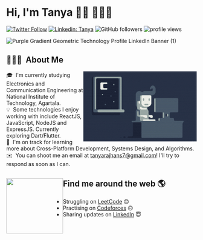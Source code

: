 # Hi, I'm Tanya 👋🏾 👩🏾‍💻

[![Twitter Follow](https://img.shields.io/twitter/follow/tanyarajhans7?label=Follow)](https://twitter.com/intent/follow?screen_name=tanyarajhans7)
[![Linkedin: Tanya](https://img.shields.io/badge/-Tanya-blue?style=flat-square&logo=Linkedin&logoColor=white&link=https://www.linkedin.com/in/tanyarajhans/)](https://www.linkedin.com/in/tanyarajhans/)
![GitHub followers](https://img.shields.io/github/followers/tanyarajhans?label=Follow&style=social)
<img alt = "profile views" src="https://komarev.com/ghpvc/?username=tanyarajhans7&color=brightgreen">  

![Purple Gradient Geometric Technology Profile LinkedIn Banner  (1)](https://user-images.githubusercontent.com/61904667/146429293-82261303-fec5-4828-aeba-047883c76f02.png)


## 👨🏻‍💻 &nbsp;About Me

<img alt="Night Coding" src="https://raw.githubusercontent.com/AVS1508/AVS1508/master/assets/Night-Coding.gif" align="right"/>

🎓 &nbsp;I'm currently studying Electronics and Communication Engineering at National Institute of Technology, Agartala.\
💡 &nbsp;Some technologies I enjoy working with include ReactJS, JavaScript, NodeJS and ExpressJS. Currently exploring Dart/Flutter.\
🌱 &nbsp;I'm on track for learning more about Cross-Platform Development, Systems Design, and Algorithms.\
✉️ &nbsp;You can shoot me an email at tanyarajhans7@gmail.com! I'll try to respond as soon as I can.



## Find me around the web 🌎 <a href="https://www.linkedin.com/in/tanyarajhans/"><img align="left" width="150" height="146" src="https://github.com/M0nica/M0nica/blob/main/octomonica/m0nica-octocat-rotating.gif?raw=true"></a>
- Struggling on <a href="https://www.leetcode.com/tanyarajhans7/">LeetCode</a> 😍
- Practising on <a href="https://www.codeforces.com/profile/tanyarajhans7/">Codeforces</a> 🙃
- Sharing updates on <a href="https://www.linkedin.com/in/tanyarajhans/">LinkedIn</a> 😇
